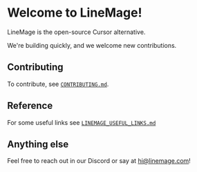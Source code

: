 # Welcome to LineMage!


LineMage is the open-source Cursor alternative.

We're building quickly, and we welcome new contributions.

## Contributing
To contribute, see [`CONTRIBUTING.md`](https://github.com/linemagedev/linemage/blob/main/CONTRIBUTING.md).

## Reference
For some useful links see [`LINEMAGE_USEFUL_LINKS.md`](https://github.com/linemagedev/linemage/blob/main/LINEMAGE_VSCODE_GUIDE.md)

## Anything else
Feel free to reach out in our Discord or say at hi@linemage.com!


